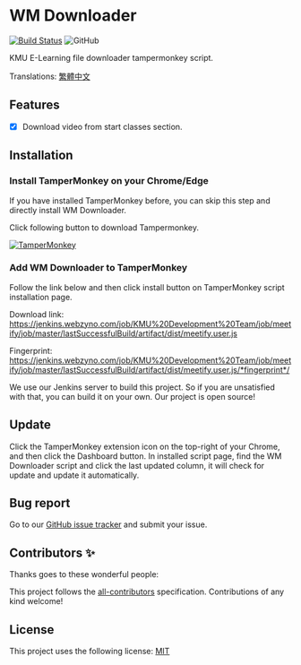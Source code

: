 # WM Downloader

[![Build Status](https://jenkins.webzyno.com/buildStatus/icon?job=KMU+Development+Team%2Fmeetify%2Fmaster)](https://jenkins.webzyno.com/job/KMU%20Development%20Team/job/meetify/job/master/)
![GitHub](https://img.shields.io/github/license/KMU-Dev/wm-downloader?color=blue)

KMU E-Learning file downloader tampermonkey script.

Translations: [繁體中文](docs/README-zh_TW.md)

## Features

- [x] Download video from start classes section.

## Installation

### Install TamperMonkey on your Chrome/Edge

If you have installed TamperMonkey before, you can skip this step and directly install WM Downloader.

Click following button to download Tampermonkey.

[![TamperMonkey](https://storage.googleapis.com/chrome-gcs-uploader.appspot.com/image/WlD8wC6g8khYWPJUsQceQkhXSlv1/mPGKYBIR2uCP0ApchDXE.png)](https://chrome.google.com/webstore/detail/tampermonkey/dhdgffkkebhmkfjojejmpbldmpobfkfo)

### Add WM Downloader to TamperMonkey

Follow the link below and then click install button on TamperMonkey script installation page.

Download link: https://jenkins.webzyno.com/job/KMU%20Development%20Team/job/meetify/job/master/lastSuccessfulBuild/artifact/dist/meetify.user.js

Fingerprint: https://jenkins.webzyno.com/job/KMU%20Development%20Team/job/meetify/job/master/lastSuccessfulBuild/artifact/dist/meetify.user.js/*fingerprint*/

We use our Jenkins server to build this project. So if you are unsatisfied with that, you can build it on your own. Our project is open source!

## Update

Click the TamperMonkey extension icon on the top-right of your Chrome, and then click the Dashboard button.
In installed script page, find the WM Downloader script and click the last updated column, it will check for update and update it automatically.

## Bug report

Go to our [GitHub issue tracker](https://github.com/KMU-Dev/wm-downloader/issues) and submit your issue.

## Contributors ✨

Thanks goes to these wonderful people:

This project follows the [all-contributors](https://github.com/all-contributors/all-contributors) specification. Contributions of any kind welcome!

## License

This project uses the following license: [MIT](LICENSE.md)
